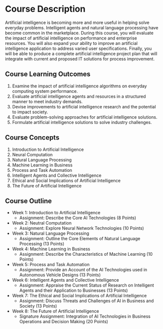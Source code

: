 # Course Description

Artificial intelligence is becoming more and more useful in helping solve everyday problems. Intelligent agents and natural language processing have become common in the marketplace. During this course, you will evaluate the impact of artificial intelligence on performance and enterprise resources. You will also expand your ability to improve an artificial intelligence application to address varied user specifications. Finally, you will be able to produce a complete artificial intelligence project plan that will integrate with current and proposed IT solutions for process improvement.

## Course Learning Outcomes

1. Examine the impact of artificial intelligence algorithms on everyday computing system performance.
2. Evaluate artificial intelligence agents and resources in a structured manner to meet industry demands.
3. Devise improvements to artificial intelligence research and the potential to impact society.
4. Evaluate problem-solving approaches for artificial intelligence solutions.
5. Formulate artificial intelligence solutions to solve industry challenges.

## Course Concepts

1. Introduction to Artificial Intelligence
2. Neural Computation
3. Natural Language Processing
4. Machine Learning in Business
5. Process and Task Automation
6. Intelligent Agents and Collective Intelligence
7. Ethical and Social Implications of Artificial Intelligence
8. The Future of Artificial Intelligence

## Course Outline

- Week 1: Introduction to Artificial Intelligence
  - Assignment: Describe the Core AI Technologies (8 Points)
- Week 2:  Neutral Computation
  - Assignment: Explore Neural Network Technologies (10 Points)
- Week 3: Natural Language Processing
  - Assignment: Outline the Core Elements of Natural Language Processing (13 Points)
- Week 4: Machine Learning in Business
  - Assignment: Describe the Characteristics of Machine Learning (10 Points)
- Week 5: Process and Task Automation
  - Assignment: Provide an Account of the AI Technologies used in Autonomous Vehicle Designs (13 Points)
- Week 6: Intelligent Agents and Collective Intelligence
  - Assignment: Appraise the Current Status of Research on Intelligent Agents and their Application to Businesses (13 Points)
- Week 7: The Ethical and Social Implications of Artificial Intelligence
  - Assignment: Discuss Threats and Challenges of AI in Business and Society (13 Points)
- Week 8: The Future of Artificial Intelligence
  - Signature Assignment: Integration of AI Technologies in Business Operations and Decision Making (20 Points)
